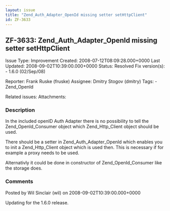 ```yaml
---
layout: issue
title: "Zend_Auth_Adapter_OpenId missing setter setHttpClient"
id: ZF-3633
---
```


ZF-3633: Zend\_Auth\_Adapter\_OpenId missing setter setHttpClient
-----------------------------------------------------------------

 Issue Type: Improvement Created: 2008-07-12T08:09:28.000+0000 Last Updated: 2008-09-02T10:39:00.000+0000 Status: Resolved Fix version(s): - 1.6.0 (02/Sep/08)
 
 Reporter:  Frank Ruske (fruske)  Assignee:  Dmitry Stogov (dmitry)  Tags: - Zend\_OpenId
 
 Related issues: 
 Attachments: 
### Description

In the included openID Auth Adapter there is no possibility to tell the Zend\_OpenId\_Consumer object which Zend\_Http\_Client object should be used.

There should be a setter in Zend\_Auth\_Adapter\_OpenId which enables you to init a Zend\_Http\_Client object which is used then. This is necessary if for example a proxy needs to be used.

Alternativly it could be done in constructor of Zend\_OpenId\_Consumer like the storage does.

 

 

### Comments

Posted by Wil Sinclair (wil) on 2008-09-02T10:39:00.000+0000

Updating for the 1.6.0 release.

 

 